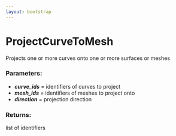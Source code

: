 ```yaml
---
layout: bootstrap
---
```


# ProjectCurveToMesh

Projects one or more curves onto one or more surfaces or meshes
        

### Parameters:

- ***curve_ids*** = identifiers of curves to project
- ***mesh_ids*** = identifiers of meshes to project onto
- ***direction*** = projection direction
        

### Returns:


list of identifiers
        
